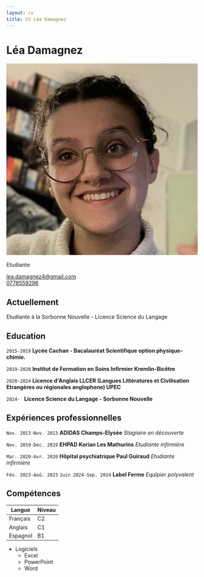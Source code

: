 ```yaml
---
layout: cv
title: CV Léa Damagnez
---
```

# Léa Damagnez
![En-tête][mardown]

Etudiante

<div id="webaddress">
<a href="lea.damagnez4@gmail.com">lea.damagnez4@gmail.com</a>
</div>
<a href="0778559296">0778559296</a>


## Actuellement

Etudiante à la Sorbonne Nouvelle - Licence Science du Langage




## Education

`2015-2019`
__Lycée Cachan - Bacalauréat Scientifique option physique-chimie.__

`2019-2020`
__Institut de Formation en Soins Infirmier Kremlin-Bicêtre__

`2020-2024`
__Licence d'Anglais LLCER (Langues Littératures et Civilisation Etrangères ou régionales anglophone) UPEC__

`2024- `
__Licence Science du Langage - Sorbonne Nouvelle__

## Expériences professionnelles

`Nov. 2013-Nov. 2013`
__ADIDAS Champs-Elysée__
_Stagiaire en découverte_

`Nov. 2019-Déc. 2019`
__EHPAD Korian Les Mathurins__
_Etudiante infirmière_

`Mar. 2020-Avr. 2020`
__Hôpital psychiatrique Paul Guiraud__
_Etudiante infirmière_

`Fév. 2023-Aoû. 2023`
`Juin 2024-Sep. 2024`
__Label Ferme__
_Equipier polyvalent_

## Compétences


| Langue   | Niveau |
| -------- | ------ |
| Français |   C2   |
| Anglais  |   C1   |
| Espagnol |   B1   |


* Logiciels
  * Excel
  * PowerPoint
  * Word
 






[mardown]: https://github.com/kaleken/markdown-cv/blob/3ef1cabad58c2ecbbc418adab3183b93d5f51cec/photo%20cv.jpg



<!-- ### Footer

Last updated: May 2013 -->


